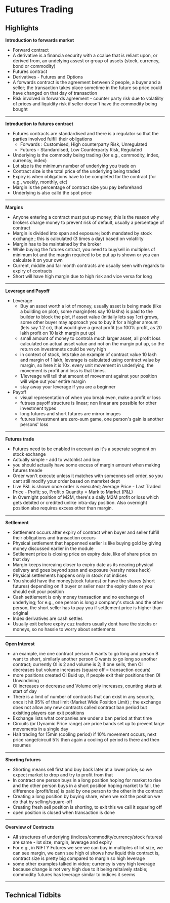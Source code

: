  # Futures Trading

## Highlights

**Introduction to forwards market**
- Forward contract
- A derivative is a financia security with a ccalue that is reliant upon, or derived from, an undelying assest or group of assets (stock, currency, bond or commodity)
- Futures contract
- Derivatives - Futures and Options
- A forwards contract is the agreement between 2 people, a buyer and a seller; the transaction takes place sometime in the future so price could have changed on that day of transaction
- Risk involved in forwards agreement - counter party risk due to volatility of prices and liquidity risk if seller doesn't have the commodity being bought
---
**Introduction to futures contract**
- Futures contracts are standardised and there is a regulator so that the parties involved fulfill their obligations
  - Forwards : Customised, High counterparty Risk, Unregulated
  - Futures - Standardised, Low Counterparty Risk, Regulated
- Underlying is the commodty being trading (for e.g., commodity, index, currency, index)
- Lot size is the minimum number of underlying you trade on
- Contract size is the total price of the underlying being traded
- Expiry is when obligations have to be completed for the contract (for e.g., weekly, monthly, etc)
- Margin is the percentage of contract size you pay beforehand
- Underlying is also calld the spot price
---
**Margins**
- Anyone entering a contract must put up money; this is the reason why brokers charge money to prevent risk of default, usually a percentage of contract
- Margin is divided into span and exposure; both mandated by stock exchange ; this is calculated (3 times a day) based on volatility
- Margin has to be maintained by the broker
- While buying the futures cntract, you need to buy/sell in multiples of minimum lot and the margin required to be put up is shown or you can calculate it on your own
- Current, middle and far month contracts are usually seen with regards to expiry of contracts
- Short will have high margin due to high risk and vice versa for long
---
**Leverage and Payoff**
- Leverage
  - Buy an asset worth a lot of money, usually asset is being made (like a building on plot), some margin(lets say 10 lakhs) is paid to the builder to block the plot, if asset value (initially lets say 1cr) grows, some other buyer may approach you to buy it for a higher amount (lets say 1.2 cr), that would give a great profit (so 100% profit, as 20 lakh profit on 10 lakh margin put up)
  - small amount of money to controla  much larger asset, all profit loss calculated on actual asset value and not on the margin put up, so the return on investmnets could be very high
  - in context of stock, lets take an example of contract value 10 lakh and margin of 1 lakh, leverage is calculated using contract value by margin, so here it is 10x. every unit movement in underlying, the movement is profit and loss is that times.
  - 1/levreage will tell that amount of movement against your position will wipe out your entire margin
  - stay away your leverage if you are a beginner
- Payoff
  - visual representation of when you break even, make a profit or loss
  - futrues payoff structure is linear; non linear are possible for other investment types
  - long futures and short futures are mirror images
  - futures investment are zero-sum game, one person's gain is another persons' loss
---
**Futures trade**
- Futures need to be enabled in account as it's a seperate segment on stock exchange
- Actually simple - add to watchlist and buy
- you should actually have some excess of margin amount when making futures treade
- Order won't execute unless it matches with someones sell order, so you cant still modify your order based on mamrket dept
- Live P&L is shown once order is executed; Average Price - Last Traded Price - Profit; so, Profit x Quantity = Mark to Market (P&L)
- In Overnight position of M2M, there's a daily M2M profit or loss which gets debited or credited unlike intra-day position. Also overnight position also requires excess other than margin.
---
**Setllement**
- Settlement occurs after expiry of contract when buyer and seller fulfill their obligations and transaction occurs
- Physical settlement that happenned earlier is like buying gold by giving money discussed earlier in the module
- Setllement price is closing price on expiry date, like of share price on that day
- Margin keeps increaing closer to expiry date as its nearing physical delivery and goes beyond span and exposure (varsity notes heck)
- Physical settlements happens only in stock not indices
- You should have the money(stock futures)  or have the shares (short futures) depending on if buyer or seller near the expiry date or you should exit your position
- Cash settlement is only money transaction and no exchange of underlying; for e.g., one person is long a company's stock and the other person, the short seller has to pay you if settlement price is higher than original 
- Index derivatives are cash settles
- Usually exit before expiry cuz traders usually dont have the stocks or moneys, so no hassle to worry about settlements
---
**Open Interest**
- an example, ine one contract person A wants to go long and person B want to short, similarly another person C wants to go long so another contract; currently OI is 2 and volume is 2; if one sells, then OI decreases but volume increases (square off = transaction occurs)
- more positions created OI Buid up, if people exit their positions then OI Unwindining
- OI increases or decrease and Volume only increases, counting starts at start of day
- There is a limit of number of contracts that can exist in any security, once it hit 95% of that limit (Market Wide Position Limit) ; the exchange does not allow any new contracts called contract ban period but exisiting players can exit positions
- Exchange lists what companies are under a ban period at that time
- Circuits (or Dynamic Price range) are price bands set up to prevent large movements in a single day
- Halt trading for 15min (cooling period) if 10% movement occurs, next price range/circuit 5% then again a cooling of period is there and then resumes
---
**Shorting futures**
- Shorting means sell first and buy back later at a lower price; so we expect market to drop and try to profit from that
- In contract one person buys in a long position hoping for market to rise and the other person buys in a short position hoping market to fall, the difference (profit/loss) is paid by one person to the other in the contract
- Creating a long position by buying share, when we exit the position we do that by selling/square-off
- Creating fresh sell position is shorting, to exit this we call it squaring off
- open position is closed when transaction is done
---
**Overview of Contracts**
- All structures of underlying (indices/commodity/currency/stock futures) are same - lot size, margin, leverage and expiry
- For e.g., in NIFTY Futures we see we can buy in multiples of lot size, we can see margin, we cann see high oi shows how liquid this contract is, contract size is pretty big compared to margin so high leverage
- some other examples talked in video; currency is very high leverage because change is not very high due to it being reltaively stable; commodity futures has leverage similar to indices it seems
---
## Technical Tidbits

